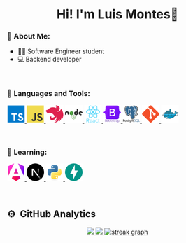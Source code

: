 <div align="center">
<h1 align="center">Hi! I'm Luis Montes👋</h1>
</div>

<h3 align="left">🤝 About Me:</h3>

- 👨‍🎓 Software Engineer student
- 💻 Backend developer

<br/>
<h3 align="left">🧰 Languages and Tools:</h3>
<p align="left"> 
    <a href="https://www.typescriptlang.org/" target="_blank"
      rel="noreferrer"> <img src="https://raw.githubusercontent.com/devicons/devicon/master/icons/typescript/typescript-original.svg"
      alt="javascript" width="40" height="40" /> </a>
    </a>
     <a href="https://developer.mozilla.org/en-US/docs/Web/JavaScript" target="_blank"
      rel="noreferrer"> <img src="https://raw.githubusercontent.com/devicons/devicon/master/icons/javascript/javascript-original.svg"
      alt="javascript" width="40" height="40" /> </a>
    </a> 
    <a href="https://nestjs.com/" target="_blank" rel="noreferrer"> <img
      src="https://raw.githubusercontent.com/devicons/devicon/master/icons/nestjs/nestjs-original.svg"
      alt="nodejs" width="40" height="40" /> 
    </a> 
    <a href="https://nodejs.org" target="_blank" rel="noreferrer"> <img
      src="https://raw.githubusercontent.com/devicons/devicon/master/icons/nodejs/nodejs-original-wordmark.svg"
      alt="nodejs" width="40" height="40" /> 
    </a> 
    <a href="https://reactjs.org/" target="_blank" rel="noreferrer"> <img
      src="https://raw.githubusercontent.com/devicons/devicon/master/icons/react/react-original-wordmark.svg"
      alt="react" width="40" height="40" /> 
    </a>
    <a href="https://getbootstrap.com/" target="_blank" rel="noreferrer"> <img
      src="https://raw.githubusercontent.com/devicons/devicon/master/icons/bootstrap/bootstrap-original-wordmark.svg"
      alt="react" width="40" height="40" /> 
    </a>
    <a href="https://www.postgresql.org/" target="_blank" rel="noreferrer"> <img
      src="https://raw.githubusercontent.com/devicons/devicon/master/icons/postgresql/postgresql-original-wordmark.svg"
      alt="react" width="40" height="40" /> 
    </a>
    <a href="https://git-scm.com/" target="_blank" rel="noreferrer"> <img
      src="https://raw.githubusercontent.com/devicons/devicon/master/icons/git/git-original.svg"
      alt="react" width="40" height="40" /> 
    </a>
    <a href="https://www.docker.com/" target="_blank" rel="noreferrer"> <img
      src="https://raw.githubusercontent.com/devicons/devicon/master/icons/docker/docker-original.svg"
      alt="react" width="40" height="40" /> 
    </a>
</p>
<br/>

<h3 align="left">📝 Learning:</h3>
<p align="left"> 
    <a href="https://angular.dev/" target="_blank"
      rel="noreferrer"> <img src="https://raw.githubusercontent.com/devicons/devicon/master/icons/angular/angular-original.svg"
      alt="javascript" width="40" height="40" /> </a>
    </a>
    <a href="https://nextjs.org/" target="_blank"
      rel="noreferrer"> <img src="https://raw.githubusercontent.com/devicons/devicon/master/icons/nextjs/nextjs-original.svg"
      alt="javascript" width="40" height="40" /> </a>
    </a>
    <a href="https://www.python.org/" target="_blank"
      rel="noreferrer"> <img src="https://raw.githubusercontent.com/devicons/devicon/master/icons/python/python-original.svg"
      alt="javascript" width="40" height="40" /> </a>
    </a>
    <a href="https://fastapi.tiangolo.com/" target="_blank"
      rel="noreferrer"> <img src="https://raw.githubusercontent.com/devicons/devicon/master/icons/fastapi/fastapi-original.svg"
      alt="javascript" width="40" height="40" /> </a>
    </a>
</p>
<br/>


## ⚙️ &nbsp;GitHub Analytics

<p align="center">
<a href="https://github.com/luiselianm">
  <img height="180em" src="https://github-readme-stats-eight-theta.vercel.app/api?username=luiselianm&show_icons=true&theme=algolia&include_all_commits=true&count_private=true"/>
  <img height="180em" src="https://github-readme-stats-eight-theta.vercel.app/api/top-langs/?username=luiselianm&layout=compact&langs_count=8&theme=algolia"/>
    <img src="https://streak-stats.demolab.com?user=luiselianm&locale=en&mode=daily&theme=algolia&hide_border=false&border_radius=15&date_format=M%20j%5B,%20Y%5D&order=3" height="200" alt="streak graph"  />
</a>
</p>
